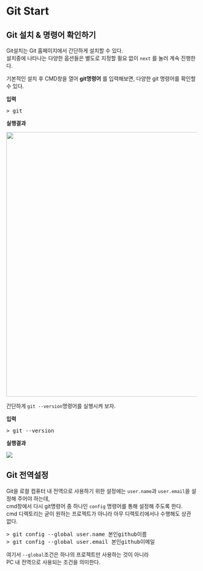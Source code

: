 # Git Start

## Git 설치 & 명령어 확인하기

Git설치는 Git 홈페이지에서 간단하게 설치할 수 있다.  
설치중에 나타나는 다양한 옵션들은 별도로 지정할 필요 없이 `next` 를 눌러 계속 진행한다.  

기본적인 설치 후 CMD창을 열어 **git명령어** 를 입력해보면, 다양한 git 명령어를 확인할 수 있다.  

**입력**

<pre>
> git
</pre>

**실행결과**

<img src='https://user-images.githubusercontent.com/57579709/103733194-811ee200-502c-11eb-819c-dca0ce609045.png' width='700'></img>

간단하게 `git --version`명령어를 실행시켜 보자.

**입력**

<pre>
> git --version
</pre>

**실행결과**

<img src='https://user-images.githubusercontent.com/57579709/103733865-03f46c80-502e-11eb-84ee-645c50755fca.png'></img>

## Git 전역설정
Git을 로컬 컴퓨터 내 전역으로 사용하기 위한 설정에는 `user.name`과 `user.email`을 설정해 주어야 하는데,  
cmd창에서 다시 git명령어 중 하나인 `config` 명령어를 통해 설정해 주도록 한다.  
cmd 디렉토리는 굳이 원하는 프로젝트가 아니라 아무 디렉토리에서나 수행해도 상관 없다.

<pre>
> git config --global user.name 본인github이름
> git config --global user.email 본인github이메일
</pre>

여기서 `--global`조건은 하나의 프로젝트만 사용하는 것이 아니라  
PC 내 전역으로 사용되는 조건을 의미한다.

